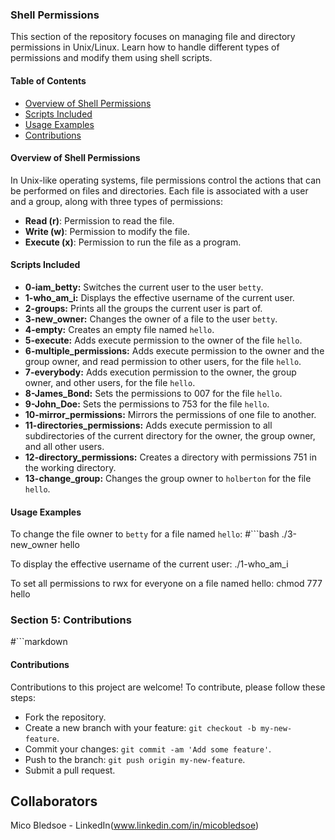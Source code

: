 ### Shell Permissions

This section of the repository focuses on managing file and directory permissions in Unix/Linux. Learn how to handle different types of permissions and modify them using shell scripts.

#### Table of Contents

- [Overview of Shell Permissions](#overview-of-shell-permissions)
- [Scripts Included](#scripts-included)
- [Usage Examples](#usage-examples)
- [Contributions](#contributions)

#### Overview of Shell Permissions

In Unix-like operating systems, file permissions control the actions that can be performed on files and directories. Each file is associated with a user and a group, along with three types of permissions:
- **Read (r)**: Permission to read the file.
- **Write (w)**: Permission to modify the file.
- **Execute (x)**: Permission to run the file as a program.

#### Scripts Included

- **0-iam_betty:** Switches the current user to the user `betty`.
- **1-who_am_i:** Displays the effective username of the current user.
- **2-groups:** Prints all the groups the current user is part of.
- **3-new_owner:** Changes the owner of a file to the user `betty`.
- **4-empty:** Creates an empty file named `hello`.
- **5-execute:** Adds execute permission to the owner of the file `hello`.
- **6-multiple_permissions:** Adds execute permission to the owner and the group owner, and read permission to other users, for the file `hello`.
- **7-everybody:** Adds execution permission to the owner, the group owner, and other users, for the file `hello`.
- **8-James_Bond:** Sets the permissions to 007 for the file `hello`.
- **9-John_Doe:** Sets the permissions to 753 for the file `hello`.
- **10-mirror_permissions:** Mirrors the permissions of one file to another.
- **11-directories_permissions:** Adds execute permission to all subdirectories of the current directory for the owner, the group owner, and all other users.
- **12-directory_permissions:** Creates a directory with permissions 751 in the working directory.
- **13-change_group:** Changes the group owner to `holberton` for the file `hello`.

#### Usage Examples

To change the file owner to `betty` for a file named `hello`:
#```bash
./3-new_owner hello

To display the effective username of the current user:
./1-who_am_i

To set all permissions to rwx for everyone on a file named hello:
chmod 777 hello


### Section 5: Contributions
#```markdown
#### Contributions

Contributions to this project are welcome! To contribute, please follow these steps:
- Fork the repository.
- Create a new branch with your feature: `git checkout -b my-new-feature`.
- Commit your changes: `git commit -am 'Add some feature'`.
- Push to the branch: `git push origin my-new-feature`.
- Submit a pull request.

## Collaborators
Mico Bledsoe - LinkedIn(www.linkedin.com/in/micobledsoe)
